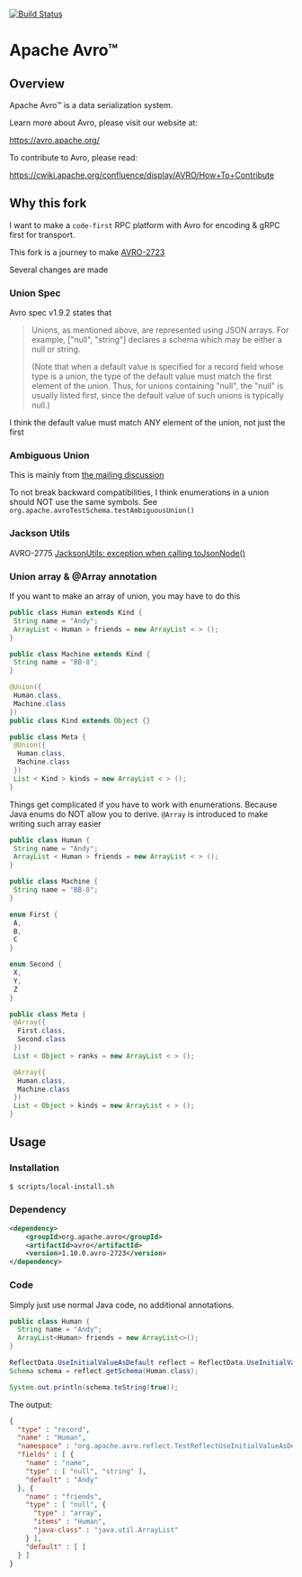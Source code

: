 [![Build Status](https://travis-ci.org/apache/avro.svg?branch=master)](https://travis-ci.org/apache/avro)

# Apache Avro™

## Overview
Apache Avro™ is a data serialization system.

Learn more about Avro, please visit our website at:

  https://avro.apache.org/

To contribute to Avro, please read:

  https://cwiki.apache.org/confluence/display/AVRO/How+To+Contribute
  
## Why this fork

I want to make a `code-first` RPC platform with Avro for encoding & gRPC first for transport.

This fork is a journey to make [AVRO-2723](https://issues.apache.org/jira/browse/AVRO-2723?page=com.atlassian.jira.plugin.system.issuetabpanels%3Acomment-tabpanel&focusedCommentId=17031652#)

Several changes are made

### Union Spec

Avro spec v1.9.2 states that

> Unions, as mentioned above, are represented using JSON arrays. For example, ["null", "string"] declares a schema which may be either a null or string.
> 
> (Note that when a default value is specified for a record field whose type is a union, the type of the default value must match the first element of the union. Thus, for unions containing "null", the "null" is usually listed first, since the default value of such unions is typically null.)

I think the default value must match ANY element of the union, not just the first

### Ambiguous Union

This is mainly from [the mailing discussion](https://lists.apache.org/thread.html/905ceacf8af89d7434fe9ab183e8751eed47d8c6d9589953f2330961%40%3Cuser.avro.apache.org%3E)

To not break backward compatibilities, I think enumerations in a union should NOT use the same symbols. See `org.apache.avroTestSchema.testAmbiguousUnion()`

### Jackson Utils

AVRO-2775 [JacksonUtils: exception when calling toJsonNode()](https://issues.apache.org/jira/projects/AVRO/issues/AVRO-2775?filter=allissues)

### Union array & @Array annotation

If you want to make an array of union, you may have to do this

```java
public class Human extends Kind {
 String name = "Andy";
 ArrayList < Human > friends = new ArrayList < > ();
}

public class Machine extends Kind {
 String name = "BB-8";
}

@Union({
 Human.class,
 Machine.class
})
public class Kind extends Object {}

public class Meta {
 @Union({
  Human.class,
  Machine.class
 })
 List < Kind > kinds = new ArrayList < > ();
}
```

Things get complicated if you have to work with enumerations. Because Java enums do NOT allow you to derive. `@Array` is introduced to make writing such array easier


```java
public class Human {
 String name = "Andy";
 ArrayList < Human > friends = new ArrayList < > ();
}

public class Machine {
 String name = "BB-8";
}

enum First {
 A,
 B,
 C
}

enum Second {
 X,
 Y,
 Z
}

public class Meta {
 @Array({
  First.class,
  Second.class
 })
 List < Object > ranks = new ArrayList < > ();

 @Array({
  Human.class,
  Machine.class
 })
 List < Object > kinds = new ArrayList < > ();
}
```

## Usage

### Installation

```bash
$ scripts/local-install.sh
```

### Dependency

```xml
<dependency>
    <groupId>org.apache.avro</groupId>
    <artifactId>avro</artifactId>
    <version>1.10.0.avro-2723</version>
</dependency>

```

### Code 

Simply just use normal Java code, no additional annotations.

```java
public class Human {
  String name = "Andy";
  ArrayList<Human> friends = new ArrayList<>();
}

ReflectData.UseInitialValueAsDefault reflect = ReflectData.UseInitialValueAsDefault.get();
Schema schema = reflect.getSchema(Human.class);

System.out.println(schema.toString(true));
```

The output:

```json
{
  "type" : "record",
  "name" : "Human",
  "namespace" : "org.apache.avro.reflect.TestReflectUseInitialValueAsDefault",
  "fields" : [ {
    "name" : "name",
    "type" : [ "null", "string" ],
    "default" : "Andy"
  }, {
    "name" : "friends",
    "type" : [ "null", {
      "type" : "array",
      "items" : "Human",
      "java-class" : "java.util.ArrayList"
    } ],
    "default" : [ ]
  } ]
}
```
